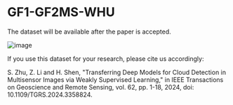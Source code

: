 # GF1-GF2MS-WHU
The dataset will be available after the paper is accepted.

![image](https://github.com/whu-ZSC/GF1-GF2MS-WHU/assets/150271896/7d64adbe-c93c-4976-b351-7163526c630b)

If you use this dataset for your research, please cite us accordingly:

S. Zhu, Z. Li and H. Shen, "Transferring Deep Models for Cloud Detection in Multisensor Images via Weakly Supervised Learning," in IEEE Transactions on Geoscience and Remote Sensing, vol. 62, pp. 1-18, 2024, doi: 10.1109/TGRS.2024.3358824. 

